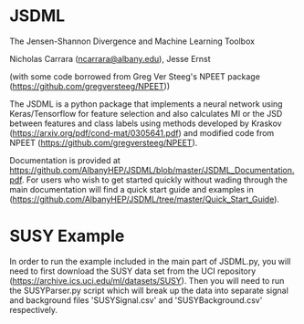 # JSDML
The Jensen-Shannon Divergence and Machine Learning Toolbox

Nicholas Carrara (ncarrara@albany.edu), Jesse Ernst

(with some code borrowed from Greg Ver Steeg's NPEET package (https://github.com/gregversteeg/NPEET))

The JSDML is a python package that implements a neural network using Keras/Tensorflow for feature selection and also calculates MI or the JSD between features and class labels using methods developed by Kraskov (https://arxiv.org/pdf/cond-mat/0305641.pdf) and modified code from NPEET (https://github.com/gregversteeg/NPEET).

Documentation is provided at https://github.com/AlbanyHEP/JSDML/blob/master/JSDML_Documentation.pdf.  For users who wish to get started quickly without wading through the main documentation will find a quick start guide and examples in (https://github.com/AlbanyHEP/JSDML/tree/master/Quick_Start_Guide).  

# SUSY Example

In order to run the example included in the main part of JSDML.py, you will need to first download the SUSY data set from the UCI repository (https://archive.ics.uci.edu/ml/datasets/SUSY).  Then you will need to run the SUSYParser.py script which will break up the data into separate signal and background files 'SUSYSignal.csv' and 'SUSYBackground.csv' respectively.

